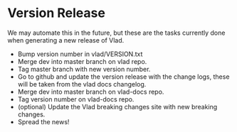 <h1>Version Release</h1>

We may automate this in the future, but these are the tasks currently done when generating a new release of Vlad.

- Bump version number in vlad/VERSION.txt
- Merge dev into master branch on vlad repo.
- Tag master branch with new version number.
- Go to github and update the version release with the change logs, these will be taken from the vlad docs changelog.
- Merge dev into master branch on vlad-docs repo.
- Tag version number on vlad-docs repo.
- (optional) Update the Vlad breaking changes site with new breaking changes.
- Spread the news!
